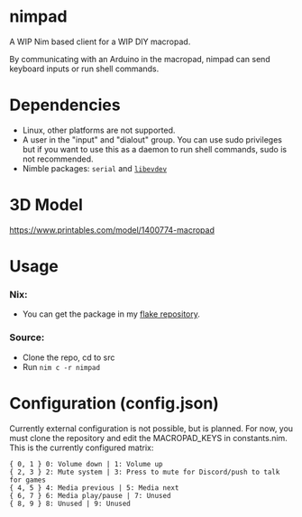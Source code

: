 # nimpad

A WIP Nim based client for a WIP DIY macropad.

By communicating with an Arduino in the macropad, nimpad can send keyboard inputs or run shell commands.

# Dependencies
- Linux, other platforms are not supported.
- A user in the "input" and "dialout" group. You can use sudo privileges but if you want to use this as a daemon to run shell commands, sudo is not recommended.
- Nimble packages: `serial` and [`libevdev`](https://github.com/PassiveLemon/libevdev-nim)

# 3D Model
https://www.printables.com/model/1400774-macropad

# Usage
### Nix:
- You can get the package in my [flake repository](https://github.com/PassiveLemon/lemonake).
### Source:
- Clone the repo, cd to src
- Run `nim c -r nimpad`

# Configuration (config.json)
Currently external configuration is not possible, but is planned. For now, you must clone the repository and edit the MACROPAD_KEYS in constants.nim.
This is the currently configured matrix:
```
{ 0, 1 } 0: Volume down | 1: Volume up
{ 2, 3 } 2: Mute system | 3: Press to mute for Discord/push to talk for games
{ 4, 5 } 4: Media previous | 5: Media next
{ 6, 7 } 6: Media play/pause | 7: Unused
{ 8, 9 } 8: Unused | 9: Unused
```
